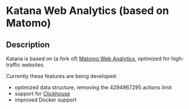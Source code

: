 # Katana Web Analytics (based on Matomo)

## Description

Katana is based on (a fork of) [Matomo Web Analytics](https://matomo.org), optimized for high-traffic websites.

Currently these features are being developed:

- optimized data structure, removing the 4294967295 actions limit
- support for [Clickhouse](https://clickhouse.com/)
- improved Docker support

